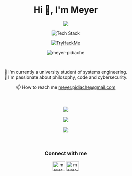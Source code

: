 <h1 align="center">Hi 👋, I'm Meyer</h1>

<!--Typing SVG-->  
<p align="center">
 <image src="https://readme-typing-svg.demolab.com?font=Bree+Serif&pause=1000&color=FF2525&center=true&vCenter=true&width=435&lines=Self-Taught+Developer;Orgullosamente+Colombiano">
</p>

<!--Tech Stack-->  
<p align="center">
 <img src="https://skillicons.dev/icons?i=bash,bootstrap,css,django,git,github,html,linux,postgresql,python" alt="Tech Stack" />
</p>

<!--TryHackMe Badge-->  
<a href="https://tryhackme.com/p/turtle.99" target="_blank" rel="noopener noreferrer">
 <p align="center">
  <img src="https://meyer-s-store.vercel.app/?u=tryhackme-badges.s3.amazonaws.com/turtle.99.png&some" alt="TryHackMe">
 </p>
</a>

<!--User views-->  
<p align="center"><img src="https://komarev.com/ghpvc/?username=meyer-pidiache&label=Profile%20views&color=brightgreen&style=flat" alt="meyer-pidiache" /> </p><br>

<p align="center">🌱 I'm currently a university student of systems engineering.<br>
🤟 I'm passionate about philosophy, code and cybersecurity.</p>

<p align="center">📫 How to reach me <a href='mailto:meyer.pidiache@gmail.com'>meyer.pidiache@gmail.com</a></p><br><br>
 
 <!--Top Languages-->  
<div align="center" width="100%">
 <picture>
  <source 
   srcset="https://github-readme-stats-meyer-pidiache.vercel.app/api/top-langs/?username=meyer-pidiache&layout=compact&theme=radical&include_all_commits=true&count_private=true&langs_count=10"
   media="(prefers-color-scheme: dark)"
   />
  <source
   srcset="https://github-readme-stats-meyer-pidiache.vercel.app/api/top-langs/?username=meyer-pidiache&layout=compact&include_all_commits=true&count_private=true&langs_count=10"
   media="(prefers-color-scheme: light), (prefers-color-scheme: no-preference)"
  />
  <img src="https://github-readme-stats-meyer-pidiache.vercel.app/api/top-langs/?username=meyer-pidiache&layout=compact&include_all_commits=true&count_private=true&langs_count=10" />
 </picture>
</div><br>

 <!--Stats-->  
 <div align="center" width="100%">
 <picture>
  <source 
   srcset="https://github-readme-stats-meyer-pidiache.vercel.app/api?username=meyer-pidiache&show_icons=true&theme=radical&include_all_commits=true&count_private=true"
   media="(prefers-color-scheme: dark)"
   />
  <source
   srcset="https://github-readme-stats-meyer-pidiache.vercel.app/api?username=meyer-pidiache&show_icons=true&include_all_commits=true&count_private=true"
   media="(prefers-color-scheme: light), (prefers-color-scheme: no-preference)"
  />
  <img src="https://github-readme-stats-meyer-pidiache.vercel.app/api?username=meyer-pidiache&show_icons=true&include_all_commits=true&count_private=true" />
 </picture>
</div><br>

 <!--Streak Stats-->  
 <div align="center" width="100%">
 <picture>
  <source 
   srcset="https://github-readme-streak-stats.herokuapp.com/?user=meyer-pidiache&theme=radical"
   media="(prefers-color-scheme: dark)"
   />
  <source
   srcset="https://github-readme-streak-stats.herokuapp.com/?user=meyer-pidiache"
   media="(prefers-color-scheme: light), (prefers-color-scheme: no-preference)"
  />
  <img src="https://github-readme-streak-stats.herokuapp.com/?user=meyer-pidiache" />
 </picture>
</div><br>

<br>
<h3 align="center">Connect with me</h3>
  <p align="center">
    <a href="https://twitter.com/meyer_pidiache" target="blank"><img align="center" src="https://raw.githubusercontent.com/rahuldkjain/github-profile-readme-generator/master/src/images/icons/Social/twitter.svg" alt="meyer_pidiache" height="30" width="40" /></a>
    <a href="https://linkedin.com/in/meyer-pidiache" target="blank"><img align="center" src="https://raw.githubusercontent.com/rahuldkjain/github-profile-readme-generator/master/src/images/icons/Social/linked-in-alt.svg" alt="meyer-pidiache" height="30" width="40" /></a>
  </p>
 <br>
